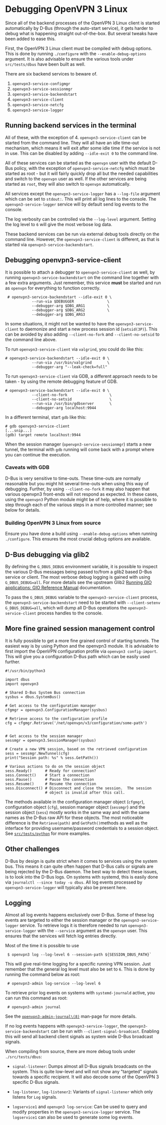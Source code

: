 Debugging OpenVPN 3 Linux
=========================

Since all of the backend processes of the OpenVPN 3 Linux client is started
automatically by D-Bus (through the auto-start service), it gets harder to
debug what is happening straight out-of-the-box.  But several tweaks have
been added to ease this.

First, the OpenVPN 3 Linux client must be compiled with debug options.
This is done by running `./configure` with the `--enable-debug-options`
argument.  It is also advisable to ensure the various tools under
`src/tests/dbus` have been built as well.

There are six backend services to beware of.

  1. `openvpn3-service-configmgr`
  2. `openvpn3-service-sessionmgr`
  3. `openvpn3-service-backendstart`
  4. `openvpn3-service-client`
  5. `openvpn3-service-netcfg`
  6. `openvpn3-service-logger`

## Running backend services in the terminal

All of these, with the exception of 4. `openvpn3-service-client` can be
started from the command line.  They will all have an idle time-out
mechanism, which means it will exit after some idle time if the service is
not in use.  This can be disabled by adding `--idle-exit 0` to the command
line.

All of these services can be started as the `openvpn` user with the default
D-Bus policy, with the exception of `openvpn3-service-netcfg` which must be
started as root - but it will fairly quickly drop all but the needed
capabilities and switch to the `openvpn` user as well.  If the other
services are being started as `root`, they will also switch to `openvpn`
automatically.

All services except the `openvpn3-service-logger` has a `--log-file`
argument which can be set to `stdout:`.  This will print all log lines to
the console.  The `openvpn3-service-logger` service will by default send
log events to the console.

The log verbosity can be controlled via the `--log-level` argument.
Setting the log level to `6` will give the most verbose log data.

These backend services can be run via external debug tools directly on the
command line.  However, the `openvpn3-service-client` is different, as that
is started via `openvpn3-service-backendstart`.

## Debugging openvpn3-service-client

It is possible to attach a debugger to `openvpn3-service-client` as well,
by running `openvpn3-service-backendstart` on the command line together with
a few extra arguments.  Just remember, this service **must** be started and
run as `openvpn` for everything to function correctly.

     # openvpn3-service-backendstart --idle-exit 0 \
                --run-via $DEBUGGER               \
                --debugger-arg $DBG_ARG1          \
                --debugger-arg $DBG_ARG2          \
                --debugger-arg $DBG_ARG3

In some situations, it might not be wanted to have the
`openvpn3-service-client` to daemonize and start a new process session id
(`setsid(3P)`).  This can be avoided by also adding `--client-no-fork` and
`--client-no-setsid` to the command line above.

To run `openvpn3-service-client` via `valgrind`, you could do like this:

    # openvpn3-service-backendstart --idle-exit 0 \
                --run-via /usr/bin/valgrind       \
                --debugger-arg "--leak-check=full"

To run `openvpn3-service-client` via GDB, a different approach needs to be
taken - by using the remote debugging feature of GDB.

    # openvpn3-service-backendstart --idle-exit 0 \
                --client-no-fork                   \
                --client-no-setsid                 \
                --run-via /usr/bin/gdbserver       \
                --debugger-arg localhost:9944

In a different terminal, start `gdb` like this:

    # gdb openvpn3-service-client
    [...snip...]
    (gdb) target remote localhost:9944

When the session manager (`openvpn3-service-sessionmgr`) starts a new
tunnel, the terminal with `gdb` running will come back with a prompt where
you can continue the execution.

### Caveats with GDB
D-Bus is very sensitive to time-outs.  These time-outs are normally
reasonable but you might hit several time-outs when using this way of
debugging.  Further, by using `--client-no-fork` it may also happen that
various openvpn3 front-ends will not respond as expected.  In these cases,
using the `openvpn3` Python module might be of help, where it is possible
to step through each of the various steps in a more controlled manner; see
below for details.

### Building OpenVPN 3 Linux from source
Ensure you have done a build using `--enable-debug-options` when running
`./configure`.  This ensures the most crucial debug options are available.


## D-Bus debugging via glib2

By defining the `G_DBUS_DEBUG` environment variable, it is possible to
inspect the various D-Bus messages being passed to/from a glib2 based D-Bus
service or client.  The most verbose debug logging is gained with using
`G_DBUS_DEBUG=all`.  For more details see the upstream Glib2
[Running GIO applications: GIO Reference Manual](https://developer.gnome.org/gio/stable/running-gio-apps.html) documentation.

To pass the `G_DBUS_DEBUG` variable to the `openvpn3-service-client`
process, the `openvpn3-service-backendstart` need to be started with
`--client-setenv G_DBUS_DEBUG=all`, which will dump all D-Bus operations
the `openvpn3-service-client` process handles to the console.


## More fine grained session management control

It is fully possible to get a more fine grained control of starting tunnels.
The easiest way is by using Python and the openvpn3 module.  It is advisable
to first import the OpenVPN configuration profile via
`openvpn3 config-import`. This will give you a configuration D-Bus path
which can be easily used further.

    #!/usr/bin/python3

    import dbus
    import openvpn3

    # Shared D-Bus System Bus connection
    sysbus = dbus.SystemBus()

    # Get access to the configuration manager
    cfgmgr = openvpn3.ConfigurationManager(sysbus)

    # Retrieve access to the configuration profile
    cfg = cfgmgr.Retrieve('/net/openvpn/v3/configuration/some-path')


    # Get access to the session manager
    sessmgr = openvpn3.SessionManager(sysbus)

    # Create a new VPN session, based on the retrieved configuration
    sess = sessmgr.NewTunnel(cfg)
    print("Session path: %s" % sess.GetPath())

    # Various actions to do on the session object
    sess.Ready()      # Ready for connection?
    sess.Connect()    # Start a connection
    sess.Pause()      # Pause the connection
    sess.Resume()     # Resume the connection
    sess.Disconnect() # Disconnect and close the session.  The session
                      # object is invalid after this call.

The methods available in the configuration manager object (`cfgmgr`),
configuration object (`cfg`), session manager object (`sessmgr`) and the
session object (`sess`) mostly works in the same way and with the same
names as the D-Bus raw API for these objects.  The most noticeable
difference is the `Retrieve(path)` and `GetPath()`methods as well as the
interface for providing username/password credentials to a session object.
See [`src/tests/python`](../src/tests/python) for more examples.

## Other challenges
D-Bus by design is quite strict when it comes to services using the system
bus.  This means it can quite often happen that D-Bus calls or signals are
being rejected by the D-Bus daemon.  The best way to detect these issues,
is to look into the D-Bus logs.  On systems with systemd, this is easily
done via `journalctl --since today -u dbus`.  All log events processed by
`openvpn3-service-logger` will typically also be present here.


## Logging

Almost all log events happens exclusively over D-Bus.  Some of these log
events are targeted to either the session manager or the
`openvpn3-service-logger` service.  To retrieve logs it is therefore needed
to run `openvpn3-service-logger` with the `--service` argument as the
`openvpn` user.  This ensures that the services will fetch log entries
directly.

Most of the time it is possible to use

     $ openvpn3 log --log-level 6 --session-path ${SESSION_DBUS_PATH}`

This will give real-time logging for a specific running VPN session.  Just
remember that the general log level must also be set to `6`.  This is done
by running the command below as root:

     # openvpn3-admin log-service --log-level 6

To retrieve prior log events on systems with `systemd-journald` active,
you can run this command as root:

     # openvpn3-admin journal

See the [`openvpn3-admin-journal\(8)`](man/openvpn3-admin-journal.8.rst)
man-page for more details.

If no log events happens with `openvpn3-service-logger`, the
`openvpn3-service-backendstart` can be run with
`--client-signal-broadcast`.  Enabling this will send all backend client
signals as system wide D-Bus broadcast signals.

When compiling from source, there are more debug tools under
`./src/tests/dbus`:

  * `signal-listener`:  Dumps almost all D-Bus signals broadcasts on the
     system.  This is quite low-level and will not show any "targeted"
     signals towards a specific recipient.  It will also decode some
     of the OpenVPN 3 specific D-Bus signals.

  * `log-listener`, `log-listener2`:  Variants of `signal-listener` which
     only listens for `Log` signals.

  * `logservice1` and `openvpn3 log-service`:  Can be used to query and
     modify properties in the `openvpn3-service-logger` service.  The
     `logservice1` can also be used to generate some log events.